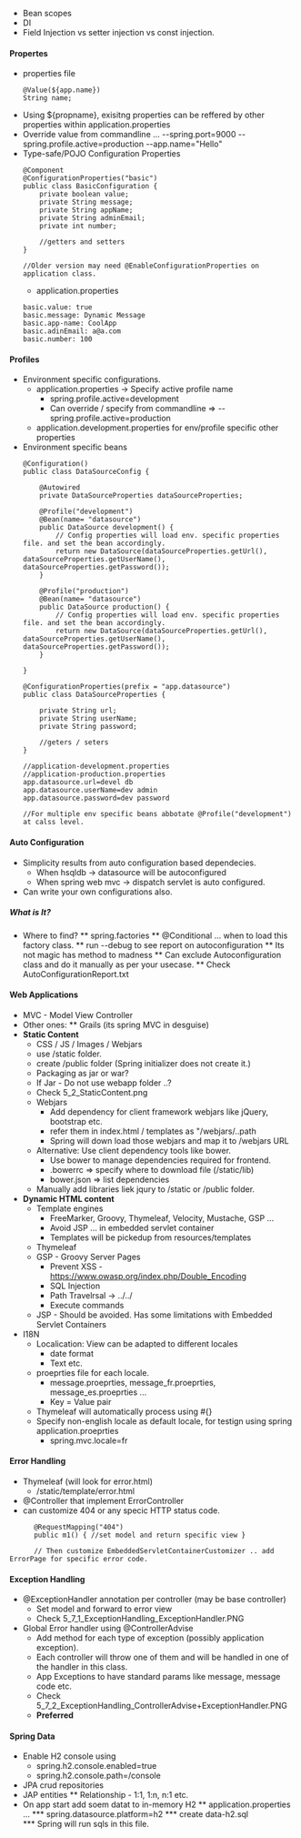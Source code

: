 * Bean scopes
* DI
* Field Injection vs  setter injection vs const injection.

#### Propertes
* properties file
	```
	@Value(${app.name})
	String name;
	```
* Using ${propname}, exisitng properties can be reffered by other properties within application.properties
* Override value from commandline ... --spring.port=9000 --spring.profile.active=production --app.name="Hello"
* Type-safe/POJO Configuration Properties
	```
	@Component
	@ConfigurationProperties("basic")
	public class BasicConfiguration {
		private boolean value;
		private String message;
		private String appName;
		private String adminEmail;
		private int number;
		
		//getters and setters
	}
	
	//Older version may need @EnableConfigurationProperties on application class.
	```
	* application.properties
	```
	basic.value: true
	basic.message: Dynamic Message
	basic.app-name: CoolApp
	basic.adinEmail: a@a.com
	basic.number: 100	
	```
#### Profiles
* Environment specific configurations. 
	* application.properties -> Specify active profile name
		* spring.profile.active=development 
		* Can override / specify from commandline => --spring.profile.active=production 
	* application.development.properties for env/profile specific other properties
* Environment specific beans
	```
	@Configuration()
	public class DataSourceConfig {
		
		@Autowired
		private DataSourceProperties dataSourceProperties;
		
		@Profile("development")
		@Bean(name= "datasource")
		public DataSource development() {
			// Config properties will load env. specific properties file. and set the bean accordingly.
			return new DataSource(dataSourceProperties.getUrl(), dataSourceProperties.getUserName(), dataSourceProperties.getPassword());
		}
		
		@Profile("production")
		@Bean(name= "datasource")
		public DataSource production() {
			// Config properties will load env. specific properties file. and set the bean accordingly.
			return new DataSource(dataSourceProperties.getUrl(), dataSourceProperties.getUserName(), dataSourceProperties.getPassword());
		}
		
	}
	
	@ConfigurationProperties(prefix = "app.datasource")
	public class DataSourceProperties {

		private String url;
		private String userName;
		private String password;
	
		//geters / seters
	}
	
	//application-development.properties
	//application-production.properties
	app.datasource.url=devel db
	app.datasource.userName=dev admin
	app.datasource.password=dev password
	
	//For multiple env specific beans abbotate @Profile("development") at calss level. 
	```

#### Auto Configuration
* Simplicity results from auto configuration based dependecies.
	* When hsqldb -> datasource will be autoconfigured
	* When spring web mvc -> dispatch servlet is auto configured.
* Can write your own  configurations also.
##### What is It?	
* Where to find?
** spring.factories 
** @Conditional ... when to load this factory class.
** run --debug to see report on autoconfiguration
** Its not magic has method to madness
** Can exclude Autoconfiguration class and do it manually as per your usecase.
** Check AutoConfigurationReport.txt


#### Web Applications
* MVC - Model View Controller
* Other ones:
** Grails (its spring MVC in desguise)
* **Static Content**
	* CSS / JS / Images / Webjars
	* use /static folder.
	* create /public folder (Spring initializer does not create it.)
	* Packaging as jar or war?
	* If Jar - Do not use webapp folder ..?
	* Check 5_2_StaticContent.png
	* Webjars
		* Add dependency for client framework webjars like jQuery, bootstrap etc.
		* refer them in index.html / templates as "/webjars/..path
		* Spring will down load those webjars and map it to /webjars URL
	* Alternative: Use client dependency tools like bower.
		* Use bower to manage dependencies required for frontend.
		* .bowerrc => specify where to download file (/static/lib)
		* bower.json => list dependencies 
	* Manually add libraries liek jqury to /static or /public folder.
* **Dynamic HTML content**
	* Template engines
		* FreeMarker, Groovy, Thymeleaf, Velocity, Mustache, GSP ...
		* Avoid JSP ... in embedded servlet container
		* Templates will be pickedup from resources/templates
	* Thymeleaf
	* GSP - Groovy Server Pages
		* Prevent XSS - https://www.owasp.org/index.php/Double_Encoding
		* SQL Injection
		* Path Travelrsal -> ../../
		* Execute commands
	* JSP - Should be avoided. Has some limitations with Embedded Servlet Containers
* I18N
	* Localication: View can be adapted to different locales
		* date format
		* Text etc.
	* proeprties file for each locale.
		* message.proeprties, message_fr.proeprties, message_es.proeprties ... 
		* Key = Value pair
	* Thymeleaf will automatically process using #{}
	* Specify non-english locale as default locale, for testign using spring application.proeprties
		* spring.mvc.locale=fr
		
#### Error Handling
* Thymeleaf (will look for error.html)
	* /static/template/error.html
* @Controller that implement ErrorController
* can customize 404 or any specic HTTP status code.
```	
	  @RequestMapping("404")
	  public m1() { //set model and return specific view }
	
	  // Then customize EmbeddedServletContainerCustomizer .. add ErrorPage for specific error code.
```	
#### Exception Handling
* @ExceptionHandler annotation per controller (may be base controller)
	* Set model and forward to error view
	* Check 5_7_1_ExceptionHandling_ExceptionHandler.PNG
* Global Error handler using @ControllerAdvise
	* Add method for each type of exception (possibly application exception).
	* Each controller will throw one of them and will be handled in one of the handler in this class.
	* App Exceptions to have standard params like message, message code etc.
	* Check 5_7_2_ExceptionHandling_ControllerAdvise+ExceptionHandler.PNG
	* **Preferred**

	
#### Spring Data
* Enable H2 console using 
	* spring.h2.console.enabled=true
	* spring.h2.console.path=/console
* JPA crud repositories
* JAP entities
** Relationship - 1:1, 1:n, n:1 etc.
* On app start add soem datat to in-memory H2
** application.properties ... 
*** spring.datasource.platform=h2
*** create data-h2.sql  
*** Spring will run sqls in this file.